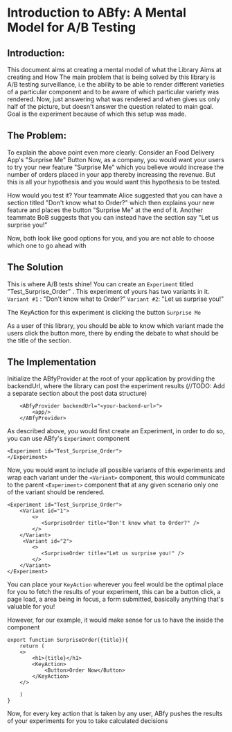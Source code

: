 # Introduction to ABfy: A Mental Model for A/B Testing

## Introduction:
This document aims at creating a mental model of what the Library Aims at creating and How 
The main problem that is being solved by this library is A/B testing surveillance, i.e the ability to be able to render different varieties of a particular component and to be aware of which particular variety was rendered. Now, just answering what was rendered and when gives us only half of the picture, but doesn't answer the question related to main goal. Goal is the experiment because of which this setup was made.

## The Problem:
To explain the above point even more clearly:
Consider an Food Delivery App's "Surprise Me" Button
Now, as a company, you would want your users to try your new feature "Surprise Me" which you believe would increase the number of orders placed in your app thereby increasing the revenue. But this is all your hypothesis and you would want this hypothesis to be tested.

How would you test it?
Your teammate Alice suggested that you can have a section titled "Don't know what to Order?"
which then explains your new feature and places the button "Surprise Me" at the end of it.
Another teammate BoB suggests that you can instead have the section say "Let us surprise you!"

Now, both look like good options for you, and you are not able to choose which one to go ahead with

## The Solution

This is where A/B tests shine! 
You can create an ```Experiment``` titled "Test_Surprise_Order" . 
This experiment of yours has two variants in it. 
```Variant #1``` : "Don't know what to Order?" 
```Variant #2```:  "Let us surprise you!"

The KeyAction for this experiment is clicking the button ```Surprise Me``` 

As a user of this library, you should be able to know which variant made the users click the button more, there by ending the debate to what should be the title of the section.


## The Implementation

Initialize the ABfyProvider at the root of your application by providing the backendUrl, where the library can post the experiment results (//TODO: Add a separate section about the post data structure) 

```  
    <ABfyProvider backendUrl="<your-backend-url>">
        <app/>
    </ABfyProvider>

```


As described above, you would first create an Experiment, in order to do so, you can use ABfy's ```Experiment``` component


``` 
<Experiment id="Test_Surprise_Order">
</Experiment> 
``` 

Now, you would want to include all possible variants of this experiments and wrap each variant under the ```<Variant>```  component, this would communicate to the parent ```<Experiment>``` component that at any given scenario only one of the variant should be rendered. 

```
<Experiment id="Test_Surprise_Order">
    <Variant id="1"> 
        <>
           <SurpriseOrder title="Don't know what to Order?" />
        </>
    </Variant>
     <Variant id="2"> 
        <>
           <SurpriseOrder title="Let us surprise you!" />
        </>
    </Variant>
</Experiment>
``` 

You can place your ```KeyAction``` wherever you feel would be the optimal place for you to fetch the results of your experiment, this can be a button click, a page load, a area being in focus, a form submitted, basically anything that's valuable for you!

However, for our example, it would make sense for us to have the <KeyAction> inside the <SurpriseOrder> component


``` 
export function SurpriseOrder({title}){ 
    return ( 
    <>
        <h1>{title}</h1>
        <KeyAction>
            <Button>Order Now</Button>
        </KeyAction>   
    </> 
        
    )
} 
```

Now, for every key action that is taken by any user, ABfy pushes the results of your experiments for you to take calculated decisions